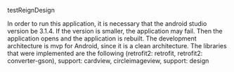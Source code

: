 testReignDesign
 
In order to run this application, it is necessary that the android studio version be 3.1.4. If the version is smaller, the application may fail.
Then the application opens and the application is rebuilt.
The development architecture is mvp for Android, since it is a clean architecture.
The libraries that were implemented are the following 
(retrofit2: retrofit, retrofit2: converter-gson), support: cardview, circleimageview, support: design
